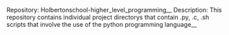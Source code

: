 Repository: Holbertonschool-higher_level_programming__
Description: This repository contains individual project directorys that
contain .py, .c, .sh scripts that involve the use of the python programming
language__